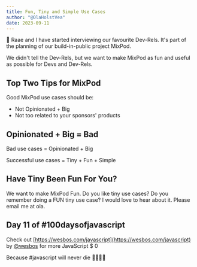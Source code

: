 ```yaml
---
title: Fun, Tiny and Simple Use Cases
author: "@OlaHolstVea"
date: 2023-09-11
---
```


👑 Raae and I have started interviewing our favourite Dev-Rels. It's part of the planning of our build-in-public project MixPod.

We didn't tell the Dev-Rels, but we want to make MixPod as fun and useful as possible for Devs and Dev-Rels.

## Top Two Tips for MixPod

Good MixPod use cases should be:

- Not Opinionated + Big
- Not too related to your sponsors' products


## Opinionated + Big = Bad

Bad use cases =
Opinionated + Big

Successful use cases =
Tiny + Fun + Simple

## Have Tiny Been Fun For You?

We want to make MixPod Fun. Do you like tiny use cases? Do you remember doing a FUN tiny use case? I would love to hear about it. Please email me at ola.




## Day 11 of #100daysofjavascript

Check out [https://wesbos.com/javascript](https://wesbos.com/javascript) by
[@wesbos](https://twitter.com/wesbos)
 for more JavaScript
$ 0

Because #javascript will never die 💪🥳🏴‍☠️